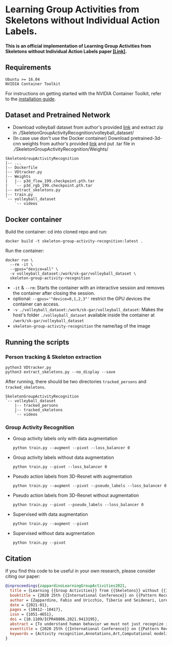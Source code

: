 # Learning Group Activities from Skeletons without Individual Action Labels.
#### This is an official implementation of Learning Group Activities from Skeletons without Individual Action Labels paper [[Link]](http://www.micc.unifi.it/seidenari/publication/icpr-2020-1/icpr-2020-1.pdf).

## Requirements
```
Ubuntu >= 16.04
NVIDIA Container Toolkit
```
For instructions on getting started with the NVIDIA Container Toolkit, refer to the [installation guide](https://docs.nvidia.com/datacenter/cloud-native/container-toolkit/install-guide.html#docker).

## Dataset and Pretrained Network
- Download volleyball dataset from author's provided [link](http://vml.cs.sfu.ca/wp-content/uploads/volleyballdataset/volleyball.zip) and extract zip in ./SkeletonGroupActivityRecognition/volleyball_dataset/ 
- (In case use don't use the Docker container) Download pretrained-3d-cnn weights from author's provided [link](https://drive.google.com/drive/folders/1u_l-yvhS0shpW6e0tCiqPE7Bd1qQZKdD) and put .tar file in ./SkeletonGroupActivityRecognition/Weights/

```
SkeletonGroupActivityRecognition
|-- ...
|-- Dockerfile
|-- VDtracker.py
|-- Weights
|   |-- p3d_flow_199.checkpoint.pth.tar
|   `-- p3d_rgb_199.checkpoint.pth.tar
|-- extract_skeletons.py
|-- train.py
`-- volleyball_dataset
    `-- videos
```

## Docker container
Build the container:
cd into cloned repo and run:
```
docker build -t skeleton-group-activity-recognition:latest .
```
Run the container:
```
docker run \
  --rm -it \
  --gpus="device=all" \
  -v volleyball_dataset:/work/sk-gar/volleyball_dataset \
  skeleton-group-activity-recognition
```

- `-it` & `--rm`: Starts the container with an interactive session and removes the container after closing the session.
- optional: `--gpus='"device=0,1,2,3"'` restrict the GPU devices the container can access.
- `-v ./volleyball_dataset:/work/sk-gar/volleyball_dataset`: Makes the host's folder `./volleyball_dataset` available inside the container at `/work/sk-gar/volleyball_dataset`
- `skeleton-group-activity-recognition` the name/tag of the image

## Running the scripts

### Person tracking & Skeleton extraction 
```
python3 VDtracker.py
python3 extract_skeletons.py --no_display --save
```
After running, there should be two directories `tracked_persons` and `tracked_skeletons`.
```
SkeletonGroupActivityRecognition
`-- volleyball_dataset
    |-- tracked_persons
    |-- tracked_skeletons
    `-- videos
```
### Group Activity Recognition

- Group activity labels only with data augmentation
  ```
  python train.py --augment --pivot --loss_balancer 0
  ```
- Group activity labels without data augmentation
  ```
  python train.py --pivot --loss_balancer 0
  ```
- Pseudo action labels from 3D-Resnet with augmentation
  ```
  python train.py --augment --pivot --pseudo_labels --loss_balancer 0
  ```
- Pseudo action labels from 3D-Resnet without augmentation
  ```
  python train.py --pivot --pseudo_labels --loss_balancer 0
  ```
- Supervised with data augmentation
  ```
  python train.py --augment --pivot
  ```
- Supervised without data augmentation
  ```
  python train.py --pivot
  ```

## Citation
If you find this code to be useful in your own research, please consider citing our paper:
```bib
@inproceedings{zappardinoLearningGroupActivities2021,
  title = {Learning {{Group Activities}} from {{Skeletons}} without {{Individual Action Labels}}},
  booktitle = {2020 25th {{International Conference}} on {{Pattern Recognition}} ({{ICPR}})},
  author = {Zappardino, Fabio and Uricchio, Tiberio and Seidenari, Lorenzo and del Bimbo, Alberto},
  date = {2021-01},
  pages = {10412--10417},
  issn = {1051-4651},
  doi = {10.1109/ICPR48806.2021.9413195},
  abstract = {To understand human behavior we must not just recognize individual actions but model possibly complex group activity and interactions. Hierarchical models obtain the best results in group activity recognition but require fine grained individual action annotations at the actor level. In this paper we show that using only skeletal data we can train a state-of-the art end-to-end system using only group activity labels at the sequence level. Our experiments show that models trained without individual action supervision perform poorly. On the other hand we show that pseudo-labels can be computed from any pre-trained feature extractor with comparable final performance. Finally our carefully designed lean pose only architecture shows highly competitive results versus more complex multimodal approaches even in the self-supervised variant.},
  eventtitle = {2020 25th {{International Conference}} on {{Pattern Recognition}} ({{ICPR}})},
  keywords = {Activity recognition,Annotations,Art,Computational modeling,Computer architecture,Data privacy,Feature extraction}
}
```
